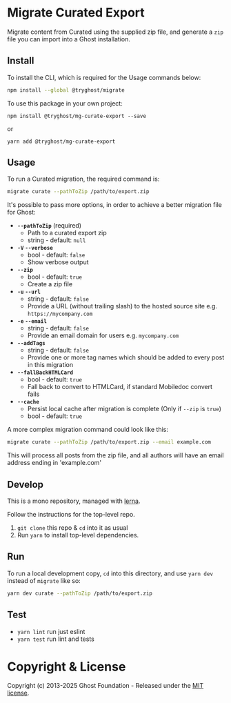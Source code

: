 # Migrate Curated Export

Migrate content from Curated using the supplied zip file, and generate a `zip` file you can import into a Ghost installation.


## Install

To install the CLI, which is required for the Usage commands below:

```sh
npm install --global @tryghost/migrate
```

To use this package in your own project:

`npm install @tryghost/mg-curate-export --save`

or

`yarn add @tryghost/mg-curate-export`


## Usage

To run a Curated migration, the required command is:

```sh
migrate curate --pathToZip /path/to/export.zip
```

It's possible to pass more options, in order to achieve a better migration file for Ghost:


- **`--pathToZip`** (required)
    - Path to a curated export zip
    - string - default: `null`
- **`-V` `--verbose`**
    - bool - default: `false`
    - Show verbose output
- **`--zip`**
    - bool - default: `true`
    - Create a zip file
- **`-u` `--url`**
    - string - default: `false`
    - Provide a URL (without trailing slash) to the hosted source site e.g. `https://mycompany.com`
- **`-e` `--email`**
    - string - default: `false`
    - Provide an email domain for users e.g. `mycompany.com`
- **`--addTags`**
    - string - default: `false`
    - Provide one or more tag names which should be added to every post in this migration
- **`--fallBackHTMLCard`**
    - bool - default: `true`
    - Fall back to convert to HTMLCard, if standard Mobiledoc convert fails
- **`--cache`** 
    - Persist local cache after migration is complete (Only if `--zip` is `true`)
    - bool - default: `true`

A more complex migration command could look like this:

```sh
migrate curate --pathToZip /path/to/export.zip --email example.com
```

This will process all posts from the zip file, and all authors will have an email address ending in 'example.com'


## Develop

This is a mono repository, managed with [lerna](https://lerna.js.org).

Follow the instructions for the top-level repo.
1. `git clone` this repo & `cd` into it as usual
2. Run `yarn` to install top-level dependencies.


## Run

To run a local development copy, `cd` into this directory, and use `yarn dev` instead of `migrate` like so:

```sh
yarn dev curate --pathToZip /path/to/export.zip
```


## Test

- `yarn lint` run just eslint
- `yarn test` run lint and tests


# Copyright & License

Copyright (c) 2013-2025 Ghost Foundation - Released under the [MIT license](LICENSE).
